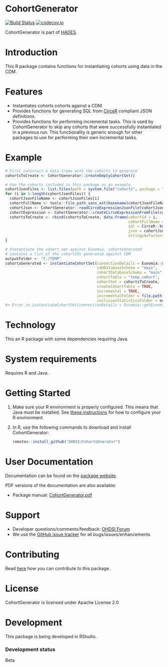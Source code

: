 # CohortGenerator

[![Build Status](https://github.com/OHDSI/CohortGenerator/workflows/R-CMD-check/badge.svg)](https://github.com/OHDSI/CohortGenerator/actions?query=workflow%3AR-CMD-check) [![codecov.io](https://codecov.io/github/OHDSI/CohortGenerator/coverage.svg?branch=master)](https://codecov.io/github/OHDSI/CohortGenerator?branch=master)

CohortGenerator is part of [HADES](https://ohdsi.github.io/Hades/).

# Introduction

This R package contains functions for instantiating cohorts using data in the CDM.

# Features

-   Instantiates cohorts cohorts against a CDM.
-   Provides functions for generating SQL from [CirceR](https://github.com/OHDSI/CirceR) compliant JSON definitions.
-   Provides functions for performing incremental tasks. This is used by CohortGenerator to skip any cohorts that were successfully instantiated in a previous run. This functionality is generic enough for other packages to use for performing their own incremental tasks.

# Example

``` r
# First construct a data frame with the cohorts to generate
cohortsToCreate <- CohortGenerator::createEmptyCohortSet()

# Use the cohorts included in this package as an example
cohortJsonFiles <- list.files(path = system.file("cohorts", package = "CohortGenerator"), full.names = TRUE)
for (i in 1:length(cohortJsonFiles)) {
  cohortJsonFileName <- cohortJsonFiles[i]
  cohortFullName <- tools::file_path_sans_ext(basename(cohortJsonFileName))
  cohortJson <- CohortGenerator::readCirceExpressionJsonFile(cohortJsonFileName)
  cohortExpression <- CohortGenerator::createCirceExpressionFromFile(cohortJsonFileName)
  cohortsToCreate <- rbind(cohortsToCreate, data.frame(cohortId = i,
                                                       cohortFullName = cohortFullName, 
                                                       sql = CirceR::buildCohortQuery(cohortExpression, options = CirceR::createGenerateOptions(generateStats = FALSE)),
                                                       json = cohortJson,
                                                       stringsAsFactors = FALSE))
}

# Instantiate the cohort set against Eunomia. cohortGenerated
# contains a list of the cohortIds generated against CDM
outputFolder <- "C:/TEMP"
cohortsGenerated <- instantiateCohortSet(connectionDetails = Eunomia::getEunomiaConnectionDetails(),
                                         cdmDatabaseSchema = "main",
                                         cohortDatabaseSchema = "main",
                                         cohortTable = "temp_cohort",
                                         cohortSet = cohortsToCreate,
                                         createCohortTable = TRUE,
                                         incremental = TRUE,
                                         incrementalFolder = file.path(outputFolder, "RecordKeeping"),
                                         inclusionStatisticsFolder = outputFolder)
#> Error in instantiateCohortSet(connectionDetails = Eunomia::getEunomiaConnectionDetails(), : could not find function "instantiateCohortSet"
```

# Technology

This an R package with some dependencies requiring Java.

# System requirements

Requires R and Java.

# Getting Started

1.  Make sure your R environment is properly configured. This means that Java must be installed. See [these instructions](https://ohdsi.github.io/Hades/rSetup.html) for how to configure your R environment.

2.  In R, use the following commands to download and install CohortGenerator:

    ``` r
    remotes::install_github("OHDSI/CohortGenerator")
    ```

# User Documentation

Documentation can be found on the [package website](https://ohdsi.github.io/CohortGenerator/).

PDF versions of the documentation are also available:

-   Package manual: [CohortGenerator.pdf](https://raw.githubusercontent.com/OHDSI/CohortGenerator/master/extras/CohortGenerator.pdf)

# Support

-   Developer questions/comments/feedback: <a href="http://forums.ohdsi.org/c/developers">OHDSI Forum</a>
-   We use the <a href="https://github.com/OHDSI/CohortGenerator/issues">GitHub issue tracker</a> for all bugs/issues/enhancements

# Contributing

Read [here](https://ohdsi.github.io/Hades/contribute.html) how you can contribute to this package.

# License

CohortGenerator is licensed under Apache License 2.0

# Development

This package is being developed in RStudio.

### Development status

Beta
